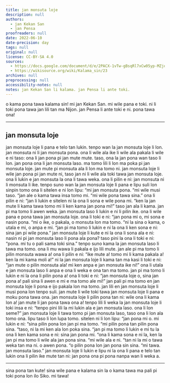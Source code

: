 ```yaml
---
title: jan monsuta loje
description: null
authors:
  - jan Kekan San
  - jan Pensa
proofreaders: null
date: 2022-06-10
date-precision: day
tags: null
original: null
license: CC-BY-SA 4.0
sources:
  - https://docs.google.com/document/d/e/2PACX-1vTw-gBsqRl7xCw05yp-MZjofElLWXE742WWW-3ocL9JvfWA-19ZXBo2NM2ohMbclvoJTGcXmO78th4f/pub
  - https://wikisource.org/wiki/Kalama_sin/23
archives: null
preprocessing: null
accessibility-notes: null
notes: jan Kekan San li kalama. jan Pensa li ante toki.
---
```


o kama pona tawa kalama sin! mi jan Kekan San. mi wile pana e toki. ni li toki pona tawa jan lili tan ma Nijon. jan Pensa li ante toki e ni. pona tawa ona!

***

## jan monsuta loje

jan monsuta loje li pana e telo tan lukin.
tenpo wan la jan monsuta loje li lon.
jan monsuta ni li jan monsuta pona.
ona li wile ala ike li wile ala pakala
li wile e ni taso:
ona li jan pona pi jan mute mute.
taso, ona la jan pona wan taso li lon.
jan pona ona li jan monsuta laso.
ma tomo lili li lon ma poka
pi jan monsuta loje.
jan mute pi monsuta ala li lon ma tomo ni.
jan monsuta loje li wile jan pona
pi jan mute ni,
taso jan ni li wile ala
toki tawa jan monsuta loje.
ona li lukin e jan monsuta
la ona li tawa weka.
ona li pilin e ni:
jan monsuta ni li monsuta li ike.
tenpo suno wan la jan monsuta loje
li pana e lipu suli lon sinpin tomo ona
li sitelen e ni lon lipu:
“mi jan monsuta pona.
“mi wile musi taso.
“jan ale o kama tawa insa tomo mi.
“mi wile pona tawa sina.”
ona li pilin e ni:
“jan li lukin e sitelen ni
la ona li sona e wile pona mi.
“ken la jan mute li kama tawa tomo mi li
ken kama jan pona mi!” taso jan ala li kama.
jan pi ma tomo li awen weka. jan monsuta
laso li lukin e ni li pilin ike.
ona li wile pana
e pona tawa jan monsuta loje.
ona li toki e ni:
“jan pona mi o, mi sona e nasin pona.
“mi o ike, o pakala,
o monsuta lon ma tomo.
“ni la sina o kama,
o utala e mi, o anpa e mi.
“jan pi ma tomo li lukin e ni la ona
li ken sona e ni: sina jan pi wile pona.”
jan monsuta loje li kute
e ni la ona li sona ala e ni:
nasin ni pi jan monsuta laso li pona ala
pona? taso pini la ona li toki e ni:
“pona. mi tu o pali sama toki sina.”
tenpo suno kama la jan monsuta laso
li tawa ma tomo.
ona li mu wawa li pakala e ijo lili mute.
jan ale pi ma tomo li pilin monsuta
wawa a! ona li pilin e ni:
“ike mute a! tomo mi li kama pakala a!
ken la mi kama moli a!”
ni la jan monsuta loje
li kama tan ma kasi li toki e ni:
“jan mute o pilin monsuta ala!
mi ken anpa e jan monsuta ike ni!”
ona li utala e jan monsuta laso
li anpa e ona li weka e ona tan ma tomo.
jan pi ma tomo li lukin e ni la ona
li pilin pona a! ona li toki e ni:
“jan monsuta loje o, sina jan pona a!
pali sina li awen e mi e ma tomo ale mi!”
jan pali pi ma tomo en jan monsuta loje
li pona e ijo pakala lon ma tomo.
jan lili en jan monsuta loje
li musi pona lon tenpo suli.
jan mute li wile toki tawa jan monsuta
loje li pana e moku pona tawa ona.
jan monsuta loje li pilin pona tan ni:
wile ona li kama lon a!
jan mute li jan pona tawa ona a!
tenpo lili li weka la
jan monsuta loje li toki insa e ni:
“tenpo pini lili la mi lukin ala
e jan monsuta laso. ona li lon seme?”
jan monsuta loje li tawa tomo pi jan
monsuta laso, taso ona li lon ala tomo ona.
lipu taso li lon lupa tomo. sitelen ni li
lon lipu: “jan pona mi o. mi lukin e ni:
“sina pilin pona lon jan pi ma tomo.
“mi pilin pona tan pilin pona sina.
“taso, ni la mi ken ala lon poka sina.
“jan pi ma tomo li lukin e mi tu la ona
li ken kama sona e ni: sina jan pona mi.
“ona li kama sona e ni la, ken la jan
pi ma tomo li wile ala jan pona sina.
“mi wile ala e ni.
“tan ni la mi o tawa weka tan ma ni.
o awen pona.
“o pilin pona lon jan pona sin sina.
“mi tawa. jan monsuta laso.”
jan monsuta loje li lukin e lipu ni la
ona li pana e telo tan lukin ona
li pilin ike mute tan ni:
jan pona ona pi pona nanpa wan li weka a.

***

sina pona tan kute! sina wile pana e kalama sin la o kama tawa ma pali pi toki pona lon ilo Siko. mi tawa!